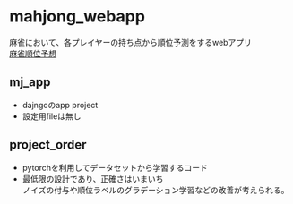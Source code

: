 # mahjong_webapp
麻雀において、各プレイヤーの持ち点から順位予測をするwebアプリ  
[麻雀順位予想](https://mj-chanpuku.com/mj_app/)
## mj_app
- dajngoのapp project
- 設定用fileは無し

## project_order
- pytorchを利用してデータセットから学習するコード
- 最低限の設計であり、正確さはいまいち  
    ノイズの付与や順位ラベルのグラデーション学習などの改善が考えられる。
